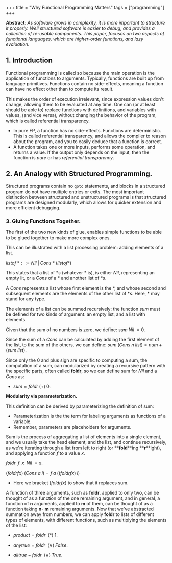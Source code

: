 +++
title = "Why Functional Programming Matters"
tags = ["programming"]
+++

__Abstract__: *As software grows in complexity, it is more important to structure it properly. Well structured software is easier to debug, and provides a collection of re-usable components. This paper, focuses on two aspects of functional languages, which are higher-order functions, and lazy evaluation*.

## 1. Introduction

Functional programming is called so because the main operation is the application of functions to arguments.
Typically, functions are built up from language primitives.
Functions contain no side-effects, meaning a function can have no effect other than to compute its result.

This makes the order of execution irrelevant, since expression values don't change, allowing them to be evaluated at any time.
One can (or at least should be able to) replace functions with definitions, and variables with values, (and vice versa), without changing the behavior of the program, which is called referential transparency.

- In pure FP, a function has no side-effects. Functions are deterministic. This is called referential transparency, and allows the compiler to reason about the program, and you to easily deduce that a function is correct.
- A function takes one or more inputs, performs some operation, and returns a value. If the output only depends on the input, then the function is *pure* or has *referential transparency*.

## 2. An Analogy with Structured Programming.

Structured programs contain no `goto` statements, and blocks in a structured program do not have multiple entries or exits. The most important distinction between structured and unstructured programs is that structured programs are designed modularly, which allows for quicker extension and more efficient debugging.

### 3. Gluing Functions Together.

The first of the two new kinds of glue, enables simple functions to be able to be glued together to make more complex ones.

This can be illustrated with a list processing problem: adding elements of a list.

$listof\; *::= Nil\; |\; Cons * (listof *)$

This states that a list of $*s$ (whatever * is), is either $Nil$, representing an empty lit, or a $Cons$ of a $*$ and another list of $*s$.

A $Cons$ represents a list whose first element is the $*$, and whose second and subsequent elements are the elements of the other list of $*s$.
Here, $*$ may stand for any type.

The elements of a list can be summed recursively: the function $sum$ must be defined for two kinds of argument: an empty list, and a list with elements.

Given that the sum of no numbers is zero, we define: 
    $sum\; Nil\; = 0$.

Since the sum of a $Cons$ can be calculated by adding the first element of the list, to the sum of the others, we can define:
    $sum\; (Cons\; n\; list) = num\; +\; (sum\; list)$.

Since only the 0 and plus sign are specific to computing a sum, the computation of a sum, can modularized by creating a recursive pattern with the specific parts, often called __foldr__, so we can define sum for $Nil$ and a $Cons$ as:

- $sum = foldr\; (+)\; 0$.

__Modularity via parameterization.__

This definition can be derived by parameterizing the definition of sum:
- Parameterization is the the term for labeling arguments as functions of a variable.
- Remember, parameters are placeholders for arguments.

Sum is the process of aggregating a list of elements into a single element, and we usually take the head element, and the list, and continue recursively, as we're iterating through a list from left to right (or **__fold__**ing **__r__**ight), and applying a function $f$ to a value $x$.

$foldr\;\;f\;\;x\;\; Nil\; = x$.
    
 $(foldr f x)\; (Cons\; a\; l) = f\; a\; ((foldr f x)\; l)$ 
    
- Here we bracket $(foldr f x)$ to show that it replaces sum.


A function of three arguments, such as __foldr__, applied to only two, can be thought of as a function of the one remaining argument, and in general, a function of __n__ arguments, applied to __m__ of them, can be thought of as a function taking __n__- __m__ remaining arguments. 
Now that we've abstracted summation away from numbers, we can apply __foldr__ to lists of different types of elements, with different functions, such as multiplying the elements of the list:
    
- $product = foldr\;\; (*)\; 1$.

- $anytrue = foldr\;\; (\lor)\; False$.

- $alltrue - foldr\;\; (\land)\; True$.
    
